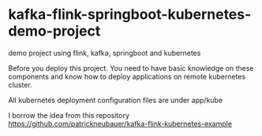 # kafka-flink-springboot-kubernetes-demo-project
demo project using flink, kafka, springboot and kubernetes

Before you deploy this project. You need to have basic knowledge on these components and know how to deploy applications on remote kubernetes cluster. 

All kubernetes deployment configuration files are under app/kube

I borrow the idea from this repository https://github.com/patrickneubauer/kafka-flink-kubernetes-example

